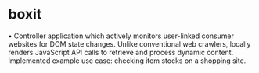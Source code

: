 # boxit
•	Controller application which actively monitors user-linked consumer websites for DOM state changes. Unlike conventional web crawlers, locally renders JavaScript API calls to retrieve and process dynamic content. Implemented example use case: checking item stocks on a shopping site.
